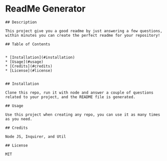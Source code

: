 # ReadMe Generator

    ## Description 
    
    This project give you a good readme by just answering a few questions, within minutes you can create the perfect readme for your repository!
    
    ## Table of Contents
    
    
    * [Installation](#installation)
    * [Usage](#usage)
    * [Credits](#credits)
    * [License](#license)
    
    
    ## Installation
    
    Clone this repo, run it with node and answer a couple of questions related to your project, and the README file is generated.
    
    ## Usage 
    
    Use this project when creating any repo, you can use it as many times as you need. 
    
    ## Credits
    
    Node JS, Inquirer, and Util
    
    ## License
    
    MIT
    
    